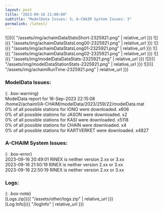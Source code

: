 ```yaml
---
layout: post
title: "2023-09-16 21:00:00"
subtitle: "ModelData Issues: 5; A-CHAIM System Issues: 3"
permalink: /latest/
---
```


![]({{ "/assets/img/achaimDataStatsShort-2325921.png" | relative_url }})
![]({{ "/assets/img/achaimDataStatsLong00-2325921.png" | relative_url }})
![]({{ "/assets/img/achaimDataStatsLong01-2325921.png" | relative_url }})
![]({{ "/assets/img/achaimDataStatsLong02-2325921.png" | relative_url }})
![]({{ "/assets/img/modelDataDataStats-2325921.png" | relative_url }})
![]({{ "/assets/img/modelDataStationStats-2325921.png" | relative_url }})
![]({{ "/assets/img/achaimRunTime-2325921.png" | relative_url }})


### ModelData Issues:  
  
{: .box-warning}  
 ModelData report for 16-Sep-2023 22:15:08   
 /home2/achaim1/A-CHAIM/modelData/2023/259/22/modelData.mat   
 0% of all possible stations for IONO were downloaded. x606   
 0% of all possible stations for JASON were downloaded. x2   
 0% of all possible stations for KASI were downloaded. x5118   
 0% of all possible stations for CHAIN were downloaded. x4   
 0% of all possible stations for KARTVERKET were downloaded. x4827   
  
### A-CHAIM System Issues:  
  
{: .box-error}  
2023-09-16 20:49:01 RINEX is neither version 2.xx or 3.xx  
2023-09-16 21:50:19 RINEX is neither version 2.xx or 3.xx  
2023-09-16 22:50:19 RINEX is neither version 2.xx or 3.xx  

### Logs:  
  
{: .box-note}  
[Logs.zip]({{ "/assets/other/logs.zip" | relative_url }})  
[Log Info]({{ "/logInfo" | relative_url }})  
